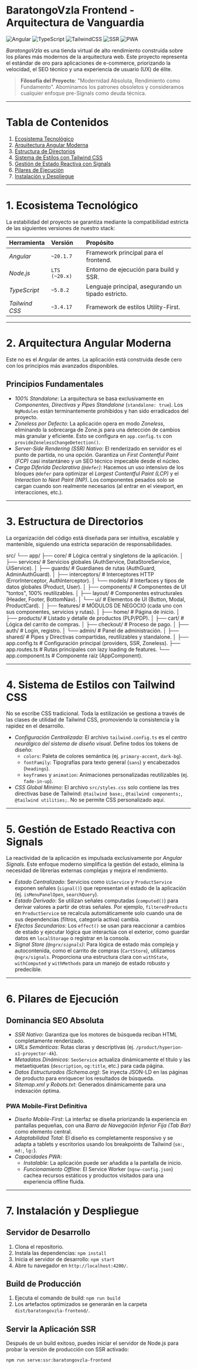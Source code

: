 # BaratongoVzla Frontend - Arquitectura de Vanguardia

![Angular](https://img.shields.io/badge/Angular-v19+-DD0031?style=for-the-badge&logo=angular)
![TypeScript](https://img.shields.io/badge/TypeScript-5.8+-3178C6?style=for-the-badge&logo=typescript)
![TailwindCSS](https://img.shields.io/badge/Tailwind_CSS-3.4+-06B6D4?style=for-the-badge&logo=tailwindcss)
![SSR](https://img.shields.io/badge/SSR-Nativo-8A2BE2?style=for-the-badge&logo=serverless)
![PWA](https://img.shields.io/badge/PWA-Habilitada-5A0FC8?style=for-the-badge&logo=pwa)

*BaratongoVzla* es una tienda virtual de alto rendimiento construida sobre los pilares más modernos de la arquitectura web. Este proyecto representa el estándar de oro para aplicaciones de e-commerce, priorizando la velocidad, el SEO técnico y una experiencia de usuario (UX) de élite.

> **Filosofía del Proyecto**: "Modernidad Absoluta, Rendimiento como Fundamento". Abominamos los patrones obsoletos y consideramos cualquier enfoque pre-Signals como deuda técnica.

---

# Tabla de Contenidos

1.  [Ecosistema Tecnológico](#ecosistema-tecnológico)
2.  [Arquitectura Angular Moderna](#arquitectura-angular-moderna)
3.  [Estructura de Directorios](#estructura-de-directorios)
4.  [Sistema de Estilos con Tailwind CSS](#sistema-de-estilos-con-tailwind-css)
5.  [Gestión de Estado Reactiva con Signals](#gestión-de-estado-reactiva-con-signals)
6.  [Pilares de Ejecución](#pilares-de-ejecución)
7.  [Instalación y Despliegue](#instalación-y-despliegue)

---

# 1. Ecosistema Tecnológico

La estabilidad del proyecto se garantiza mediante la compatibilidad estricta de las siguientes versiones de nuestro stack:

| Herramienta     | Versión                | Propósito                                       |
| :-------------- | :--------------------- | :---------------------------------------------- |
| *Angular* | `~20.1.7`              | Framework principal para el frontend.           |
| *Node.js* | `LTS (~20.x)`          | Entorno de ejecución para build y SSR.          |
| *TypeScript* | `~5.8.2`               | Lenguaje principal, asegurando un tipado estricto. |
| *Tailwind CSS*| `~3.4.17`              | Framework de estilos Utility-First.             |

---

# 2. Arquitectura Angular Moderna

Este no es el Angular de antes. La aplicación está construida desde cero con los principios más avanzados disponibles.

## Principios Fundamentales

* *100% Standalone*: La arquitectura se basa exclusivamente en *Componentes, Directivas y Pipes Standalone* (`standalone: true`). Los `NgModules` están terminantemente prohibidos y han sido erradicados del proyecto.
* *Zoneless por Defecto*: La aplicación opera en modo *Zoneless*, eliminando la sobrecarga de Zone.js para una detección de cambios más granular y eficiente. Esto se configura en `app.config.ts` con `provideZonelessChangeDetection()`.
* *Server-Side Rendering (SSR) Nativo*: El renderizado en servidor es el punto de partida, no una opción. Garantiza un *First Contentful Paint (FCP)* casi instantáneo y un SEO técnico impecable desde el núcleo.
* *Carga Diferida Declarativa (`@defer`)*: Hacemos un uso intensivo de los bloques `@defer` para optimizar el *Largest Contentful Paint (LCP)* y el *Interaction to Next Paint (INP)*. Los componentes pesados solo se cargan cuando son realmente necesarios (al entrar en el viewport, en interacciones, etc.).

---

# 3. Estructura de Directorios

La organización del código está diseñada para ser intuitiva, escalable y mantenible, siguiendo una estricta separación de responsabilidades.

src/
└── app/
    ├── core/               # Lógica central y singletons de la aplicación.
    │   ├── services/       # Servicios globales (AuthService, DataStoreService, UiService).
    │   ├── guards/         # Guardianes de rutas (AuthGuard, AdminAuthGuard).
    │   ├── interceptors/   # Interceptores HTTP (ErrorInterceptor, AuthInterceptor).
    │   └── models/         # Interfaces y tipos de datos globales (Product, User).
    │
    ├── components/         # Componentes de UI "tontos", 100% reutilizables.
    │   ├── layout/         # Componentes estructurales (Header, Footer, BottomNav).
    │   └── ui/             # Elementos de UI (Button, Modal, ProductCard).
    │
    ├── features/           # MÓDULOS DE NEGOCIO (cada uno con sus componentes, servicios y rutas).
    │   ├── home/           # Página de inicio.
    │   ├── products/       # Listado y detalle de productos (PLP/PDP).
    │   ├── cart/           # Lógica del carrito de compras.
    │   ├── checkout/       # Proceso de pago.
    │   ├── auth/           # Login, registro.
    │   └── admin/          # Panel de administración.
    │
    ├── shared/             # Pipes y Directivas compartidas, reutilizables y standalone.
    │
    ├── app.config.ts       # Configuración principal (providers, SSR, Zoneless).
    ├── app.routes.ts       # Rutas principales con lazy loading de features.
    └── app.component.ts    # Componente raíz (AppComponent).

---

# 4. Sistema de Estilos con Tailwind CSS

No se escribe CSS tradicional. Toda la estilización se gestiona a través de las clases de utilidad de Tailwind CSS, promoviendo la consistencia y la rapidez en el desarrollo.

* *Configuración Centralizada*: El archivo `tailwind.config.ts` es el *centro neurálgico del sistema de diseño visual*. Define todos los tokens de diseño:
    * `colors`: Paleta de colores semántica (ej. `primary-accent`, `dark-bg`).
    * `fontFamily`: Tipografías para texto general (`sans`) y encabezados (`headings`).
    * `keyframes` y `animation`: Animaciones personalizadas reutilizables (ej. `fade-in-up`).
* *CSS Global Mínimo*: El archivo `src/styles.css` solo contiene las tres directivas base de Tailwind: `@tailwind base;`, `@tailwind components;`, `@tailwind utilities;`. No se permite CSS personalizado aquí.

---

# 5. Gestión de Estado Reactiva con Signals

La reactividad de la aplicación es impulsada exclusivamente por *Angular Signals*. Este enfoque moderno simplifica la gestión del estado, elimina la necesidad de librerías externas complejas y mejora el rendimiento.

* *Estado Centralizado*: Servicios como `UiService` y `ProductService` exponen señales (`signal()`) que representan el estado de la aplicación (ej. `isMenuPanelOpen`, `searchQuery`).
* *Estado Derivado*: Se utilizan señales computadas (`computed()`) para derivar valores a partir de otras señales. Por ejemplo, `filteredProducts` en `ProductService` se recalcula automáticamente solo cuando una de sus dependencias (filtros, categoría activa) cambia.
* *Efectos Secundarios*: Los `effect()` se usan para reaccionar a cambios de estado y ejecutar lógica que interactúa con el exterior, como guardar datos en `localStorage` o registrar en la consola.
* *Signal Store (`@ngrx/signals`)*: Para lógica de estado más compleja y autocontenida, como el carrito de compras (`CartStore`), utilizamos `@ngrx/signals`. Proporciona una estructura clara con `withState`, `withComputed` y `withMethods` para un manejo de estado robusto y predecible.

---

# 6. Pilares de Ejecución

## Dominancia SEO Absoluta

* *SSR Nativo*: Garantiza que los motores de búsqueda reciban HTML completamente renderizado.
* *URLs Semánticas*: Rutas claras y descriptivas (ej. `/product/hyperion-x1-proyector-4k`).
* *Metadatos Dinámicos*: `SeoService` actualiza dinámicamente el título y las metaetiquetas (`description`, `og:title`, etc.) para cada página.
* *Datos Estructurados (Schema.org)*: Se inyecta JSON-LD en las páginas de producto para enriquecer los resultados de búsqueda.
* *Sitemap.xml y Robots.txt*: Generados dinámicamente para una indexación óptima.

### PWA Mobile-First Definitiva

* *Diseño Mobile-First*: La interfaz se diseña priorizando la experiencia en pantallas pequeñas, con una *Barra de Navegación Inferior Fija (Tab Bar)* como elemento central.
* *Adaptabilidad Total*: El diseño es completamente responsivo y se adapta a tablets y escritorios usando los breakpoints de Tailwind (`sm:`, `md:`, `lg:`).
* *Capacidades PWA*:
    * *Instalable*: La aplicación puede ser añadida a la pantalla de inicio.
    * *Funcionamiento Offline*: El Service Worker (`ngsw-config.json`) cachea recursos estáticos y productos visitados para una experiencia offline fluida.

---

# 7. Instalación y Despliegue

## Servidor de Desarrollo

1.  Clona el repositorio.
2.  Instala las dependencias: `npm install`
3.  Inicia el servidor de desarrollo: `npm start`
4.  Abre tu navegador en `http://localhost:4200/`.

## Build de Producción

1.  Ejecuta el comando de build: `npm run build`
2.  Los artefactos optimizados se generarán en la carpeta `dist/baratongovzla-frontend/`.

## Servir la Aplicación SSR

Después de un build exitoso, puedes iniciar el servidor de Node.js para probar la versión de producción con SSR activado:

```bash
npm run serve:ssr:baratongovzla-frontend

